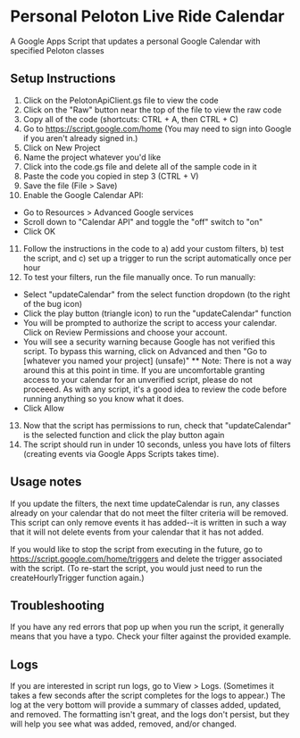 # Personal Peloton Live Ride Calendar
A Google Apps Script that updates a personal Google Calendar with specified Peloton classes


## Setup Instructions
1. Click on the PelotonApiClient.gs file to view the code
2. Click on the "Raw" button near the top of the file to view the raw code
3. Copy all of the code (shortcuts: CTRL + A, then CTRL + C)
4. Go to https://script.google.com/home (You may need to sign into Google if you aren't already signed in.)
5. Click on New Project
6. Name the project whatever you'd like
7. Click into the code.gs file and delete all of the sample code in it
8. Paste the code you copied in step 3 (CTRL + V)
9. Save the file (File > Save)
10. Enable the Google Calendar API:
* Go to Resources > Advanced Google services
* Scroll down to "Calendar API" and toggle the "off" switch to "on"
* Click OK
11. Follow the instructions in the code to a) add your custom filters, b) test the script, and c) set up a trigger to run the script automatically once per hour
12. To test your filters, run the file manually once. To run manually:
* Select "updateCalendar" from the select function dropdown (to the right of the bug icon)
* Click the play button (triangle icon) to run the "updateCalendar" function
* You will be prompted to authorize the script to access your calendar. Click on Review Permissions and choose your account.
* You will see a security warning because Google has not verified this script. To bypass this warning, click on Advanced and then "Go to [whatever you named your project] (unsafe)"
** Note: There is not a way around this at this point in time. If you are uncomfortable granting access to your calendar for an unverified script, please do not proceeed. As with any script, it's a good idea to review the code before running anything so you know what it does. 
* Click Allow
13. Now that the script has permissions to run, check that "updateCalendar" is the selected function and click the play button again
14. The script should run in under 10 seconds, unless you have lots of filters (creating events via Google Apps Scripts takes time).

## Usage notes
If you update the filters, the next time updateCalendar is run, any classes already on your calendar that do not meet the filter criteria will be removed.
This script can only remove events it has added--it is written in such a way that it will not delete events from your calendar that it has not added.

If you would like to stop the script from executing in the future, go to https://script.google.com/home/triggers and delete the trigger associated with the script. (To re-start the script, you would just need to run the createHourlyTrigger function again.)

## Troubleshooting
If you have any red errors that pop up when you run the script, it generally means that you have a typo. Check your filter against the provided example.

## Logs
If you are interested in script run logs, go to View > Logs. (Sometimes it takes a few seconds after the script completes for the logs to appear.) The log at the very bottom will provide a summary of classes added, updated, and removed. The formatting isn't great, and the logs don't persist, but they will help you see what was added, removed, and/or changed.
